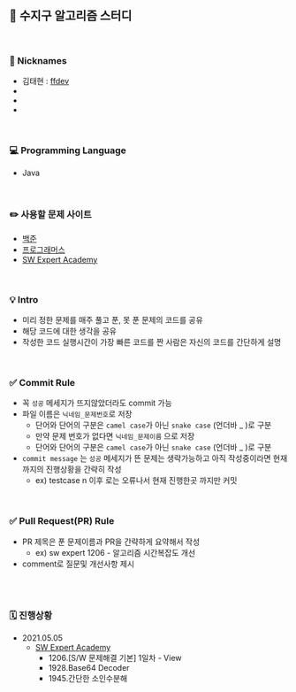 ## 🎯 수지구 알고리즘 스터디


</br>

### 👋 Nicknames
  - 김태현 : [ffdev](https://github.com/ffolabear)
  - 
  - 
  -

</br> 

  
### 💻 Programming Language
  - Java

</br>

### ✏️ 사용할 문제 사이트 

  * [백준](https://www.acmicpc.net/)
  * [프로그래머스](https://programmers.co.kr/)
  * [SW Expert Academy](https://swexpertacademy.com/main/main.do)
  

 </br>

   
### 💡 Intro

   * 미리 정한 문제를 매주 풀고 푼, 못 푼 문제의 코드를 공유
   * 해당 코드에 대한 생각을 공유
   * 작성한 코드 실행시간이 가장 빠른 코드를 짠 사람은 자신의 코드를 간단하게 설명
    
</br>
    
### ✅ Commit Rule
   * 꼭 `성공` 메세지가 뜨지않았더라도 commit 가능
   * 파일 이름은 `닉네임_문제번호`로 저장
     + 단어와 단어의 구분은 `camel case`가 아닌 `snake case` (언더바 _ )로 구분
     + 만약 문제 번호가 없다면 `닉네임_문제이름` 으로 저장
     + 단어와 단어의 구분은 `camel case`가 아닌 `snake case` (언더바 _ )로 구분
   * `commit message` 는 `성공` 메세지가 뜬 문제는 생략가능하고 아직 작성중이라면 현재까지의 진행상황을 간략히 작성 
     + ex) testcase n 이후 로는 오류나서 현재 진행한곳 까지만 커밋

</br>


### ✅ Pull Request(PR) Rule

   * PR 제목은 푼 문제이름과 PR을 간략하게 요약해서 작성
     + ex) sw expert 1206 - 알고리즘 시간복잡도 개선
   * comment로 질문및 개선사항 제시
   
</br></br>


### 🗓 진행상황
  * 2021.05.05
    *  [SW Expert Academy](https://swexpertacademy.com/main/main.do)
        + 1206.[S/W 문제해결 기본] 1일차 - View
        + 1928.Base64 Decoder
        + 1945.간단한 소인수분해




</br></br>
